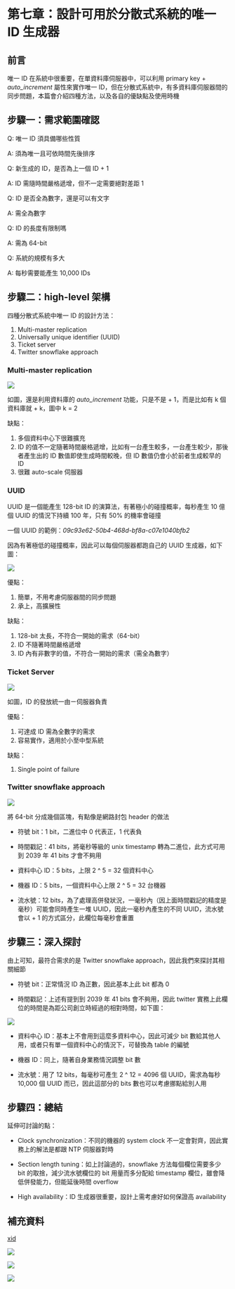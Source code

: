 # 第七章：設計可用於分散式系統的唯一 ID 生成器

## 前言

唯一 ID 在系統中很重要，在單資料庫伺服器中，可以利用 primary key + _auto_increment_ 屬性來實作唯一 ID，但在分散式系統中，有多資料庫伺服器間的同步問題，本篇會介紹四種方法，以及各自的優缺點及使用時機

## 步驟一：需求範圍確認

Q: 唯一 ID 須具備哪些性質

A: 須為唯一且可依時間先後排序

Q: 新生成的 ID，是否為上一個 ID + 1

A: ID 需隨時間嚴格遞增，但不一定需要絕對差距 1

Q: ID 是否全為數字，還是可以有文字

A: 需全為數字

Q: ID 的長度有限制嗎

A: 需為 64-bit

Q: 系統的規模有多大

A: 每秒需要能產生 10,000 IDs

## 步驟二：high-level 架構

四種分散式系統中唯一 ID 的設計方法：

1. Multi-master replication
2. Universally unique identifier (UUID)
3. Ticket server
4. Twitter snowflake approach

### Multi-master replication

![](assets/multi_master.png)

如圖，還是利用資料庫的 _auto_increment_ 功能，只是不是 + 1，而是比如有 k 個資料庫就 + k，圖中 k = 2

缺點：

1. 多個資料中心下很難擴充
2. ID 的值不一定隨著時間嚴格遞增，比如有一台產生較多，一台產生較少，那後者產生出的 ID 數值即使生成時間較晚，但 ID 數值仍會小於前者生成較早的 ID
3. 很難 auto-scale 伺服器

### UUID

UUID 是一個能產生 128-bit ID 的演算法，有著極小的碰撞概率，每秒產生 10 億個 UUID 的情況下持續 100 年，只有 50% 的機率會碰撞

一個 UUID 的範例：_09c93e62-50b4-468d-bf8a-c07e1040bfb2_

因為有著極低的碰撞概率，因此可以每個伺服器都跑自己的 UUID 生成器，如下圖：

![](assets/uuid.png)

優點：

1. 簡單，不用考慮伺服器間的同步問題
2. 承上，高擴展性

缺點：

1. 128-bit 太長，不符合一開始的需求（64-bit）
2. ID 不隨著時間嚴格遞增
3. ID 內有非數字的值，不符合一開始的需求（需全為數字）

### Ticket Server

![](assets/ticket_server.png)

如圖，ID 的發放統一由ㄧ伺服器負責

優點：

1. 可達成 ID 需為全數字的需求
2. 容易實作，適用於小至中型系統

缺點：

1. Single point of failure

### Twitter snowflake approach

![](assets/snowflake.png)

將 64-bit 分成幾個區塊，有點像是網路封包 header 的做法

- 符號 bit：1 bit，二進位中 0 代表正，1 代表負

- 時間戳記：41 bits，將毫秒等級的 unix timestamp 轉為二進位，此方式可用到 2039 年 41 bits 才會不夠用

- 資料中心 ID：5 bits，上限 2 ^ 5 = 32 個資料中心

- 機器 ID：5 bits，一個資料中心上限 2 ^ 5 = 32 台機器

- 流水號：12 bits，為了處理高併發狀況，一毫秒內（因上面時間戳記的精度是毫秒）可能會同時產生一堆 UUID，因此一毫秒內產生的不同 UUID，流水號會以 + 1 的方式區分，此欄位每毫秒會重置

## 步驟三：深入探討

由上可知，最符合需求的是 Twitter snowflake approach，因此我們來探討其相關細節

- 符號 bit：正常情況 ID 為正數，因此基本上此 bit 都為 0

- 時間戳記：上述有提到到 2039 年 41 bits 會不夠用，因此 twitter 實務上此欄位的時間是為距公司創立時經過的相對時間，如下圖：

![](assets/twitter_time.png)

- 資料中心 ID：基本上不會用到這麼多資料中心，因此可減少 bit 數給其他人用，或者只有單一個資料中心的情況下，可替換為 table 的編號

- 機器 ID：同上，隨著自身業務情況調整 bit 數

- 流水號：用了 12 bits，每毫秒可產生 2 ^ 12 = 4096 個 UUID，需求為每秒 10,000 個 UUID 而已，因此這部分的 bits 數也可以考慮挪點給別人用

## 步驟四：總結

延伸可討論的點：

- Clock synchronization：不同的機器的 system clock 不一定會對齊，因此實務上的解法是都跟 NTP 伺服器對時

- Section length tuning：如上討論過的，snowflake 方法每個欄位需要多少 bit 的取捨，減少流水號欄位的 bit 用量而多分配給 timestamp 欄位，雖會降低併發能力，但能延後時間 overflow

- High availability：ID 生成器很重要，設計上需考慮好如何保證高 availability

## 補充資料
[xid](https://github.com/rs/xid)

![](assets/xid.png)

![](assets/xid_note.png)

![](assets/benchmark.png)
